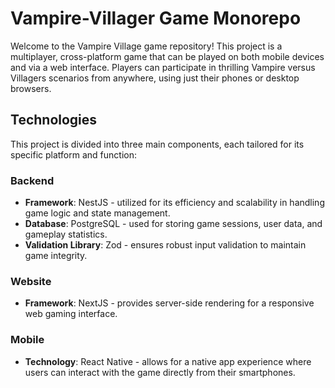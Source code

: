 # Vampire-Villager Game Monorepo

Welcome to the Vampire Village game repository! This project is a multiplayer, cross-platform game that can be played on both mobile devices and via a web interface. Players can participate in thrilling Vampire versus Villagers scenarios from anywhere, using just their phones or desktop browsers.

## Technologies

This project is divided into three main components, each tailored for its specific platform and function:

### Backend
- **Framework**: NestJS - utilized for its efficiency and scalability in handling game logic and state management.
- **Database**: PostgreSQL - used for storing game sessions, user data, and gameplay statistics.
- **Validation Library**: Zod - ensures robust input validation to maintain game integrity.

### Website
- **Framework**: NextJS - provides server-side rendering for a responsive web gaming interface.

### Mobile
- **Technology**: React Native - allows for a native app experience where users can interact with the game directly from their smartphones.
